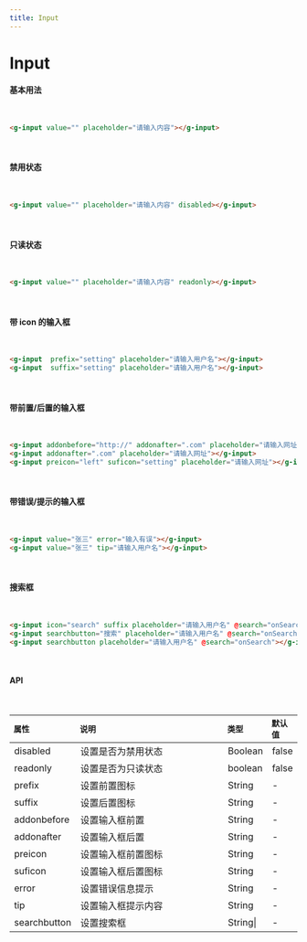 ```yaml
---
title: Input
---
```

# Input
#### 基本用法
<br>
<input-default/>

``` html
<g-input value="" placeholder="请输入内容"></g-input>
```
<br>

#### 禁用状态
<br>
<input-disabled/>

``` html
<g-input value="" placeholder="请输入内容" disabled></g-input>
```
<br>

#### 只读状态
<br>
<input-readonly/>

``` html
<g-input value="" placeholder="请输入内容" readonly></g-input>
```
<br>

#### 带 icon 的输入框
<br>
<input-icon/>

``` html
<g-input  prefix="setting" placeholder="请输入用户名"></g-input>
<g-input  suffix="setting" placeholder="请输入用户名"></g-input>
```
<br>

#### 带前置/后置的输入框
<br>
<input-addon/>

``` html
<g-input addonbefore="http://" addonafter=".com" placeholder="请输入网址"></g-input>
<g-input addonafter=".com" placeholder="请输入网址"></g-input>
<g-input preicon="left" suficon="setting" placeholder="请输入网址"></g-input>
```
<br>

#### 带错误/提示的输入框
<br>
<input-recomend/>

``` html
<g-input value="张三" error="输入有误"></g-input>
<g-input value="张三" tip="请输入用户名"></g-input>
```
<br>

#### 搜索框
<br>
<input-search/>

``` html
<g-input icon="search" suffix placeholder="请输入用户名" @search="onSearch"></g-input>
<g-input searchbutton="搜索" placeholder="请输入用户名" @search="onSearch"></g-input>
<g-input searchbutton placeholder="请输入用户名" @search="onSearch"></g-input>
```
<br>

#### API
<br>
   <table>
      <thead style="font-size: 14px; text-align: left;" >
      <th style="width: 20%;  ">属性</th>
      <th style="width: 56%;  ">说明</th>
      <th style="width: 14%;  ">类型</th>
      <th style="width: 20%;  ">默认值</th>
      </thead>
      <tbody >
      <tr>
        <td style=" ">disabled</td>
        <td style=" ">设置是否为禁用状态</td>
        <td style=" ">Boolean</td>
        <td style=" ">false</td>
      </tr>
      <tr>
        <td style=" ">readonly</td>
        <td style=" ">设置是否为只读状态</td>
        <td style=" ">boolean</td>
        <td style=" ">false</td>
      </tr>
      <tr>
        <td style=" ">prefix</td>
        <td style=" ">设置前置图标</td>
        <td style=" ">String</td>
        <td style=" ">-</td>
      </tr>
      <tr>
        <td style=" ">suffix</td>
        <td style=" ">设置后置图标</td>
        <td style=" ">String</td>
        <td style=" ">-</td>
      </tr>
      <tr>
        <td style=" ">addonbefore</td>
        <td style=" ">设置输入框前置</td>
        <td style=" ">String</td>
        <td style=" ">-</td>
      </tr>
      <tr>
        <td style=" ">addonafter</td>
        <td style=" ">设置输入框后置</td>
        <td style=" ">String</td>
        <td style=" ">-</td>
      </tr>
      <tr>
        <td style=" ">preicon</td>
        <td style=" ">设置输入框前置图标</td>
        <td style=" ">String</td>
        <td style=" ">-</td>
      </tr>
      <tr>
        <td style=" ">suficon</td>
        <td style=" ">设置输入框后置图标</td>
        <td style=" ">String</td>
        <td style=" ">-</td>
      </tr>
      <tr>
        <td style=" ">error</td>
        <td style=" ">设置错误信息提示</td>
        <td style=" ">String</td>
        <td style=" ">-</td>
      </tr>
      <tr>
        <td style=" ">tip</td>
        <td style=" ">设置输入框提示内容</td>
        <td style=" ">String</td>
        <td style=" ">-</td>
      </tr>
      <tr>
        <td style=" ">searchbutton</td>
        <td style=" ">设置搜索框</td>
        <td style=" ">String|</td>
        <td style=" ">-</td>
      </tr>
      </tbody>
    </table>
